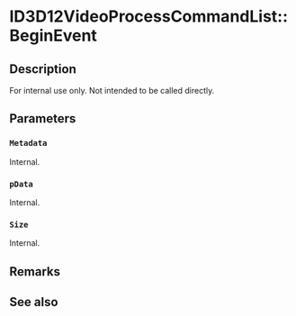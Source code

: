 # ID3D12VideoProcessCommandList::BeginEvent

## Description

For internal use only. Not intended to be called directly.

## Parameters

### `Metadata`

Internal.

### `pData`

Internal.

### `Size`

Internal.

## Remarks

## See also
